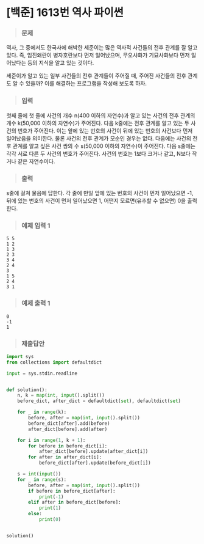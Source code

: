 # [백준] 1613번 역사 파이썬

> ### 문제

역사, 그 중에서도 한국사에 해박한 세준이는 많은 역사적 사건들의 전후 관계를 잘 알고 있다. 즉, 임진왜란이 병자호란보다 먼저 일어났으며, 무오사화가 기묘사화보다 먼저 일어났다는 등의 지식을 알고 있는 것이다.

세준이가 알고 있는 일부 사건들의 전후 관계들이 주어질 때, 주어진 사건들의 전후 관계도 알 수 있을까? 이를 해결하는 프로그램을 작성해 보도록 하자.

> ### 입력

첫째 줄에 첫 줄에 사건의 개수 n(400 이하의 자연수)과 알고 있는 사건의 전후 관계의 개수 k(50,000 이하의 자연수)가 주어진다. 다음 k줄에는 전후 관계를 알고 있는 두 사건의 번호가 주어진다. 이는 앞에 있는 번호의 사건이 뒤에 있는 번호의 사건보다 먼저 일어났음을 의미한다. 물론 사건의 전후 관계가 모순인 경우는 없다. 다음에는 사건의 전후 관계를 알고 싶은 사건 쌍의 수 s(50,000 이하의 자연수)이 주어진다. 다음 s줄에는 각각 서로 다른 두 사건의 번호가 주어진다. 사건의 번호는 1보다 크거나 같고, N보다 작거나 같은 자연수이다.

> ### 출력

s줄에 걸쳐 물음에 답한다. 각 줄에 만일 앞에 있는 번호의 사건이 먼저 일어났으면 -1, 뒤에 있는 번호의 사건이 먼저 일어났으면 1, 어떤지 모르면(유추할 수 없으면) 0을 출력한다.

> ### 예제 입력 1

```
5 5
1 2
1 3
2 3
3 4
2 4
3
1 5
2 4
3 1
```

> ### 예제 출력 1

```
0
-1
1
```

> ### 제출답안

```python
import sys
from collections import defaultdict

input = sys.stdin.readline


def solution():
    n, k = map(int, input().split())
    before_dict, after_dict = defaultdict(set), defaultdict(set)

    for _ in range(k):
        before, after = map(int, input().split())
        before_dict[after].add(before)
        after_dict[before].add(after)

    for i in range(1, k + 1):
        for before in before_dict[i]:
            after_dict[before].update(after_dict[i])
        for after in after_dict[i]:
            before_dict[after].update(before_dict[i])

    s = int(input())
    for _ in range(s):
        before, after = map(int, input().split())
        if before in before_dict[after]:
            print(-1)
        elif after in before_dict[before]:
            print(1)
        else:
            print(0)


solution()
```

